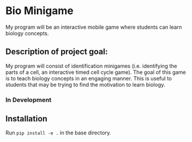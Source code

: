 # Bio Minigame
My program will be an interactive mobile game where students can learn biology concepts.

## Description of project goal:
My program will consist of identification minigames (i.e. identifying the parts of a cell, an interactive timed cell cycle game). The goal of this game is to teach biology concepts in an engaging manner. This is useful to students that may be trying to find the motivation to learn biology.

### In Development
## Installation
Run ```pip install -e .``` in the base directory.